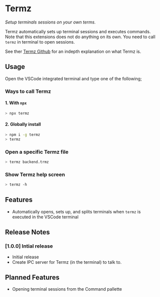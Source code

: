 # Termz

*Setup terminals sessions on your own terms.*

Termz automatically sets up terminal sessions and executes commands. Note that this extensions does not do anything on its own. 
You need to call `termz` in terminal to open sessions. 

See ther [Termz Github](https://github.com/Rikthepixel/termz) for an indepth explanation on what Termz is.

## Usage

Open the VSCode integrated terminal and type one of the following;

### Ways to call Termz

#### 1. With `npx` 
```sh
> npx termz
```

#### 2. Globally install
```sh
> npm i -g termz
> termz
```

### Open a specific Termz file

```sh
> termz backend.trmz
```

### Show Termz help screen

```sh
> termz -h
```

## Features

- Automatically opens, sets up, and splits terminals when `termz` is executed in the VSCode terminal

## Release Notes

### [1.0.0] Intial release

- Initial release
- Create IPC server for Termz (in the terminal) to talk to.

## Planned Features

- Opening terminal sessions from the Command pallette